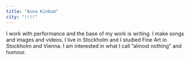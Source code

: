 ```yaml
---
title: "Anna Kinbom"
city: "!!!!"
---
```


I work with performance and the base of my work is writing. I make songs and images and videos. I live in Stockholm and I studied Fine Art in Stockholm and Vienna. I am interested in what I call ”almost nothing” and humour.
